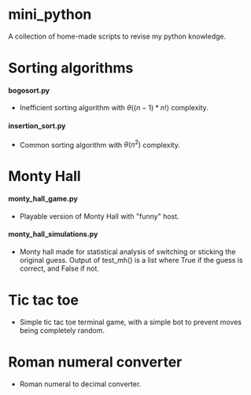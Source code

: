 # mini_python
A collection of home-made scripts to revise my python knowledge.

# Sorting algorithms
#### bogosort.py
- Inefficient sorting algorithm with $\theta((n-1)*n!)$ complexity.

#### insertion_sort.py
- Common sorting algorithm with $\theta(n^2)$ complexity.

# Monty Hall
#### monty_hall_game.py
- Playable version of Monty Hall with "funny" host.

#### monty_hall_simulations.py
- Monty hall made for statistical analysis of switching or sticking the original guess.
Output of test_mh() is a list where True if the guess is correct, and False if not.

# Tic tac toe
- Simple tic tac toe terminal game, with a simple bot to prevent moves being completely random.

# Roman numeral converter
- Roman numeral to decimal converter.
